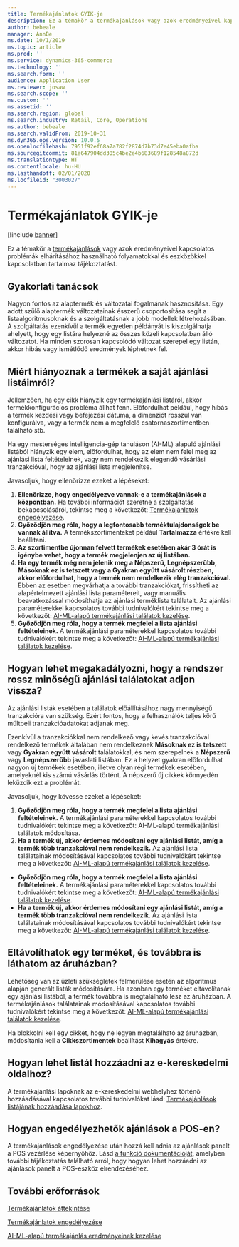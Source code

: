 ```yaml
---
title: Termékajánlatok GYIK-je
description: Ez a témakör a termékajánlások vagy azok eredményeivel kapcsolatos problémák elhárításához használható folyamatokkal és eszközökkel kapcsolatban tartalmaz tájékoztatást.
author: bebeale
manager: AnnBe
ms.date: 10/1/2019
ms.topic: article
ms.prod: ''
ms.service: dynamics-365-commerce
ms.technology: ''
ms.search.form: ''
audience: Application User
ms.reviewer: josaw
ms.search.scope: ''
ms.custom: ''
ms.assetid: ''
ms.search.region: global
ms.search.industry: Retail, Core, Operations
ms.author: bebeale
ms.search.validFrom: 2019-10-31
ms.dyn365.ops.version: 10.0.5
ms.openlocfilehash: 7951f92ef68a7a782f2874d7b73d7e45eba0afba
ms.sourcegitcommit: 81a647904dd305c4be2e4b683689f128548a872d
ms.translationtype: HT
ms.contentlocale: hu-HU
ms.lasthandoff: 02/01/2020
ms.locfileid: "3003027"
---
```

# <a name="product-recommendations-faq"></a>Termékajánlatok GYIK-je


[!include [banner](includes/banner.md)]

Ez a témakör a [termékajánlások](product-recommendations.md) vagy azok eredményeivel kapcsolatos problémák elhárításához használható folyamatokkal és eszközökkel kapcsolatban tartalmaz tájékoztatást.

## <a name="best-practices"></a>Gyakorlati tanácsok
Nagyon fontos az alaptermék és változatai fogalmának hasznosítása. Egy adott szülő alaptermék változatainak ésszerű csoportosítása segít a listaalgoritmusoknak és a szolgáltatásnak a jobb modellek létrehozásában. A szolgáltatás ezenkívül a termék egyetlen példányát is kiszolgálhatja ahelyett, hogy egy listára helyezné az összes közeli kapcsolatban álló változatot. Ha minden szorosan kapcsolódó változat szerepel egy listán, akkor hibás vagy ismétlődő eredmények léphetnek fel.

## <a name="why-are-products-missing-from-my-recommendation-lists"></a>Miért hiányoznak a termékek a saját ajánlási listáimról?

Jellemzően, ha egy cikk hiányzik egy termékajánlási listáról, akkor termékkonfigurációs probléma állhat fenn. Előfordulhat például, hogy hibás a termék kezdési vagy befejezési dátuma, a dimenziót rosszul van konfigurálva, vagy a termék nem a megfelelő csatornaszortimentben található stb.

Ha egy mesterséges intelligencia-gép tanuláson (AI-ML) alapuló ajánlási listából hiányzik egy elem, előfordulhat, hogy az elem nem felel meg az ajánlási lista feltételeinek, vagy nem rendelkezik elegendő vásárlási tranzakcióval, hogy az ajánlási lista megjelenítse.

Javasoljuk, hogy ellenőrizze ezeket a lépéseket:
1. **Ellenőrizze, hogy engedélyezve vannak-e a termékajánlások a központban.** Ha további információt szeretne a szolgáltatás bekapcsolásáról, tekintse meg a következőt: [Termékajánlatok engedélyezése](enable-product-recommendations.md).
1. **Győződjön meg róla, hogy a legfontosabb terméktulajdonságok be vannak állítva.** A termékszortimenteket például **Tartalmazza** értékre kell beállítani.
1. **Az szortimentbe újonnan felvett termékek esetében akár 3 órát is igénybe vehet, hogy a termék megjelenjen az új listában.**
1. **Ha egy termék még nem jelenik meg a Népszerű, Legnépszerűbb, Másoknak ez is tetszett vagy a Gyakran együtt vásárolt részben, akkor előfordulhat, hogy a termék nem rendelkezik elég tranzakcióval.** Ebben az esetben megvárhatja a további tranzakciókat, frissítheti az alapértelmezett ajánlási lista paramétereit, vagy manuális beavatkozással módosíthatja az ajánlási terméklista találatait. Az ajánlási paraméterekkel kapcsolatos további tudnivalókért tekintse meg a következőt: [AI-ML-alapú termékajánlási találatok kezelése](modify-product-recommendation-results.md).
1. **Győződjön meg róla, hogy a termék megfelel a lista ajánlási feltételeinek.** A termékajánlási paraméterekkel kapcsolatos további tudnivalókért tekintse meg a következőt: [AI-ML-alapú termékajánlási találatok kezelése](modify-product-recommendation-results.md).

## <a name="how-can-i-prevent-poor-recommendation-results-from-being-returned"></a>Hogyan lehet megakadályozni, hogy a rendszer rossz minőségű ajánlási találatokat adjon vissza?

Az ajánlási listák esetében a találatok előállításához nagy mennyiségű tranzakcióra van szükség. Ezért fontos, hogy a felhasználók teljes körű múltbeli tranzakcióadatokat adjanak meg.

Ezenkívül a tranzakciókkal nem rendelkező vagy kevés tranzakcióval rendelkező termékek általában nem rendelkeznek **Másoknak ez is tetszett** vagy **Gyakran együtt vásárolt** találatokkal, és nem szerepelnek a **Népszerű** vagy **Legnépszerűbb** javaslati listában. Ez a helyzet gyakran előfordulhat nagyon új termékek esetében, illetve olyan régi termékek esetében, amelyeknél kis számú vásárlás történt. A népszerű új cikkek könnyedén leküzdik ezt a problémát.

Javasoljuk, hogy kövesse ezeket a lépéseket:
1. **Győződjön meg róla, hogy a termék megfelel a lista ajánlási feltételeinek.** A termékajánlási paraméterekkel kapcsolatos további tudnivalókért tekintse meg a következőt: AI-ML-alapú termékajánlási találatok módosítása.
1. **Ha a termék új, akkor érdemes módosítani egy ajánlási listát, amíg a termék több tranzakcióval nem rendelkezik.** Az ajánlási lista találatainak módosításával kapcsolatos további tudnivalókért tekintse meg a következőt: [AI-ML-alapú termékajánlási találatok kezelése](modify-product-recommendation-results.md).


- **Győződjön meg róla, hogy a termék megfelel a lista ajánlási feltételeinek.** A termékajánlási paraméterekkel kapcsolatos további tudnivalókért tekintse meg a következőt: [AI-ML-alapú termékajánlási találatok kezelése](modify-product-recommendation-results.md).
- **Ha a termék új, akkor érdemes módosítani egy ajánlási listát, amíg a termék több tranzakcióval nem rendelkezik**. Az ajánlási lista találatainak módosításával kapcsolatos további tudnivalókért tekintse meg a következőt: [AI-ML-alapú termékajánlási találatok kezelése](modify-product-recommendation-results.md).

## <a name="can-i-remove-a-product-but-still-see-it-in-the-store"></a>Eltávolíthatok egy terméket, és továbbra is láthatom az áruházban?

Lehetőség van az üzleti szükségletek felmerülése esetén az algoritmus alapján generált listák módosítására. Ha azonban egy terméket eltávolítanak egy ajánlási listából, a termék továbbra is megtalálható lesz az áruházban. A termékajánlások találatainak módosításával kapcsolatos további tudnivalókért tekintse meg a következőt: [AI-ML-alapú termékajánlási találatok kezelése](modify-product-recommendation-results.md).

Ha blokkolni kell egy cikket, hogy ne legyen megtalálható az áruházban, módosítania kell a **Cikkszortimentek** beállítást **Kihagyás** értékre.

## <a name="how-do-i-add-a-list-to-an-e-commerce-page"></a>Hogyan lehet listát hozzáadni az e-kereskedelmi oldalhoz?

A termékajánlási lapoknak az e-kereskedelmi webhelyhez történő hozzáadásával kapcsolatos további tudnivalókat lásd: [Termékajánlások listájának hozzáadása lapokhoz](add-reco-list-to-page.md).

## <a name="how-do-i-enable-recommendations-on-pos"></a>Hogyan engedélyezhetők ajánlások a POS-en?

A termékajánlások engedélyezése után hozzá kell adnia az ajánlások panelt a POS vezérlése képernyőhöz. Lásd [a funkció dokumentációját](https://docs.microsoft.com/en-us/dynamics365/unified-operations/retail/add-recommendations-control-pos-screen), amelyben további tájékoztatás található arról, hogy hogyan lehet hozzáadni az ajánlások panelt a POS-eszköz elrendezéséhez.

## <a name="additional-resources"></a>További erőforrások

[Termékajánlatok áttekintése](product-recommendations.md)

[Termékajánlatok engedélyezése](enable-product-recommendations.md)

[AI-ML-alapú termékajánlás eredményeinek kezelése](modify-product-recommendation-results.md)
